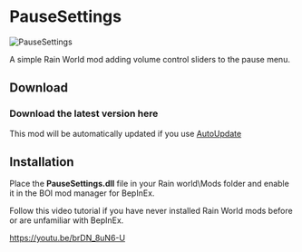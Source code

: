 # PauseSettings
![PauseSettings](https://i.imgur.com/4VIyWoM.png)

A simple Rain World mod adding volume control sliders to the pause menu.

## Download

### Download the latest version here

This mod will be automatically updated if you use [AutoUpdate](https://beestuff.pythonanywhere.com/audb/api/mods/0/0/download/latest)

## Installation

Place the **PauseSettings.dll** file in your Rain world\Mods folder and enable it in the BOI mod manager for BepInEx.

Follow this video tutorial if you have never installed Rain World mods before or are unfamiliar with BepInEx.

https://youtu.be/brDN_8uN6-U
